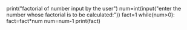 print("factorial of number input by the user")
num=int(input("enter the number whose factorial is to be calculated:"))
fact=1
while(num>0):
    fact=fact*num
    num=num-1
print(fact)
